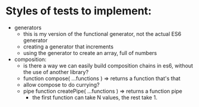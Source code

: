 # Styles of tests to implement:

* generators
  * this is my version of the functional generator, not the actual ES6 generator
  * creating a generator that increments
  * using the generator to create an array, full of numbers
* composition:
  * is there a way we can easily build composition chains in es6, without the use of another library?
  * function compose( ...functions ) => returns a function that's that
  * allow compose to do currying?
  * pipe function createPipe( ...functions ) => returns a function pipe
    * the first function can take N values, the rest take 1.

